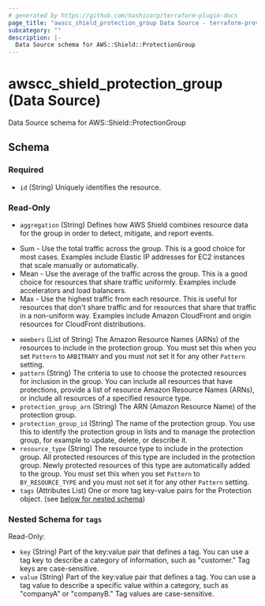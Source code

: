 ```yaml
---
# generated by https://github.com/hashicorp/terraform-plugin-docs
page_title: "awscc_shield_protection_group Data Source - terraform-provider-awscc"
subcategory: ""
description: |-
  Data Source schema for AWS::Shield::ProtectionGroup
---
```


# awscc_shield_protection_group (Data Source)

Data Source schema for AWS::Shield::ProtectionGroup



<!-- schema generated by tfplugindocs -->
## Schema

### Required

- `id` (String) Uniquely identifies the resource.

### Read-Only

- `aggregation` (String) Defines how AWS Shield combines resource data for the group in order to detect, mitigate, and report events.
* Sum - Use the total traffic across the group. This is a good choice for most cases. Examples include Elastic IP addresses for EC2 instances that scale manually or automatically.
* Mean - Use the average of the traffic across the group. This is a good choice for resources that share traffic uniformly. Examples include accelerators and load balancers.
* Max - Use the highest traffic from each resource. This is useful for resources that don't share traffic and for resources that share that traffic in a non-uniform way. Examples include Amazon CloudFront and origin resources for CloudFront distributions.
- `members` (List of String) The Amazon Resource Names (ARNs) of the resources to include in the protection group. You must set this when you set `Pattern` to `ARBITRARY` and you must not set it for any other `Pattern` setting.
- `pattern` (String) The criteria to use to choose the protected resources for inclusion in the group. You can include all resources that have protections, provide a list of resource Amazon Resource Names (ARNs), or include all resources of a specified resource type.
- `protection_group_arn` (String) The ARN (Amazon Resource Name) of the protection group.
- `protection_group_id` (String) The name of the protection group. You use this to identify the protection group in lists and to manage the protection group, for example to update, delete, or describe it.
- `resource_type` (String) The resource type to include in the protection group. All protected resources of this type are included in the protection group. Newly protected resources of this type are automatically added to the group. You must set this when you set `Pattern` to `BY_RESOURCE_TYPE` and you must not set it for any other `Pattern` setting.
- `tags` (Attributes List) One or more tag key-value pairs for the Protection object. (see [below for nested schema](#nestedatt--tags))

<a id="nestedatt--tags"></a>
### Nested Schema for `tags`

Read-Only:

- `key` (String) Part of the key:value pair that defines a tag. You can use a tag key to describe a category of information, such as "customer." Tag keys are case-sensitive.
- `value` (String) Part of the key:value pair that defines a tag. You can use a tag value to describe a specific value within a category, such as "companyA" or "companyB." Tag values are case-sensitive.
